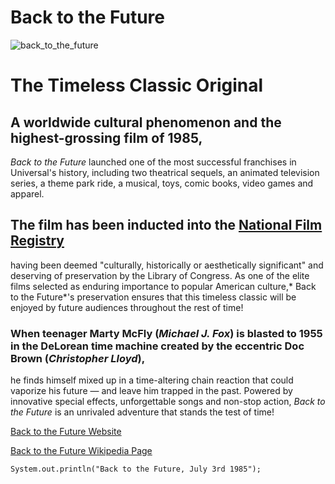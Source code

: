 # Back to the Future


![back_to_the_future](https://m.media-amazon.com/images/I/71BPuv+iRbL._AC_SL1000_.jpg)

#  **The Timeless Classic Original**

## A worldwide cultural phenomenon and the highest-grossing film of 1985,
*Back to the Future* launched one of the most successful franchises in Universal's history, including two theatrical sequels,
an animated television series, a theme park ride, a musical, toys, comic books, video games and apparel.

## The film has been inducted into the [National Film Registry](https://www.loc.gov/programs/national-film-preservation-board/film-registry/complete-national-film-registry-listing/)
having been deemed "culturally, historically or aesthetically significant" and deserving of preservation by the Library of Congress.
As one of the elite films selected as enduring importance to popular American culture,* Back to the Future*'s
preservation ensures that this timeless classic will be enjoyed by future audiences throughout the rest of time!

### When teenager Marty McFly (*Michael J. Fox*) is blasted to 1955 in the DeLorean time machine created by the eccentric Doc Brown (*Christopher Lloyd*),
 he finds himself mixed up in a 
 time-altering chain reaction that could vaporize his future — and leave him trapped in the past.
 Powered by innovative special effects, unforgettable songs and non-stop action,
 *Back to the Future* is an unrivaled adventure that stands the test of time!

[Back to the Future Website](https://www.backtothefuture.com/movies/backtothefuture1)

[Back to the Future Wikipedia Page](https://en.wikipedia.org/wiki/Back_to_the_Future)

` System.out.println("Back to the Future, July 3rd 1985"); `
